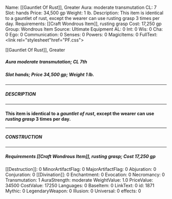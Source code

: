 Name: [[Gauntlet Of Rust]], Greater
Aura: moderate transmutation
CL: 7
Slot: hands
Price: 34,500 gp
Weight: 1 lb.
Description: This item is identical to a gauntlet of rust, except the wearer can use rusting grasp 3 times per day.
Requirements: [[Craft Wondrous Item]], rusting grasp
Cost: 17,250 gp
Group: Wondrous Item
Source: Ultimate Equipment
AL: 0
Int: 0
Wis: 0
Cha: 0
Ego: 0
Communication: 0
Senses: 0
Powers: 0
MagicItems: 0
FullText: <link rel="stylesheet"href="PF.css"><div class="heading"><p class="alignleft">[[Gauntlet Of Rust]], Greater</p><div style="clear: both;"></div></div><div><h5><b>Aura </b>moderate transmutation; <b>CL </b>7th</h5><h5><b>Slot </b>hands; <b>Price </b>34,500 gp; <b>Weight </b>1 lb.</h5></div><hr/><div><h5><b>DESCRIPTION</b></h5></div><hr/><div><h4><p>This item is identical to a <i>gauntlet of rust</i>, except the wearer can use <i>rusting grasp</i> 3 times per day.</p></h4></div><hr/><div><h5><b>CONSTRUCTION</b></h5></div><hr/><div><h5><b>Requirements </b>[[Craft Wondrous Item]], <i>rusting grasp</i>; <b>Cost </b>17,250 gp</h5></div>
[[Destruction]]: 0
MinorArtifactFlag: 0
MajorArtifactFlag: 0
Abjuration: 0
Conjuration: 0
[[Divination]]: 0
Enchantment: 0
Evocation: 0
Necromancy: 0
Transmutation: 1
AuraStrength: moderate
WeightValue: 1.0
PriceValue: 34500
CostValue: 17250
Languages: 0
BaseItem: 0
LinkText: 0
id: 1871
Mythic: 0
LegendaryWeapon: 0
Illusion: 0
Universal: 0
effects: 0
